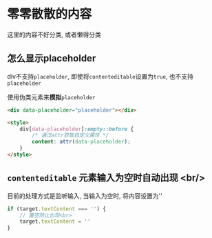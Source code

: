 # 零零散散的内容

这里的内容不好分类, 或者懒得分类

## 怎么显示placeholder

div不支持`placeholder`, 即使将`contenteditable`设置为`true`, 也不支持`placeholder`

使用伪类元素来**模拟**`placeholder`

```html
<div data-placeholder="placeholder"></div>

<style>
	div[data-placeholder]:empty::before {
		/* 通过attr获取自定义属性 */
		content: attr(data-placeholder);
	}
</style>
```

## `contenteditable` 元素输入为空时自动出现 \<br/>

目前的处理方式是监听输入, 当输入为空时, 将内容设置为''

```ts
if (target.textContent === '') {
	// 置空防止出现<br>
	target.textContent = ''
}
```
